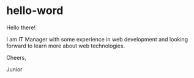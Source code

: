 # hello-word

Hello there!

I am IT Manager with some experience in web development and looking forward to learn more about web technologies.

Cheers,

Junior
